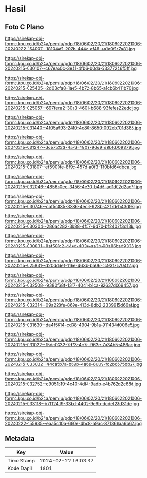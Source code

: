 # Hasil

## Foto C Plano

https://sirekap-obj-formc.kpu.go.id/b24a/pemilu/pdpr/18/06/02/20/21/1806022021006-20240222-154907--18104af1-202b-444c-af48-4a1c0f1c7a81.jpg

https://sirekap-obj-formc.kpu.go.id/b24a/pemilu/pdpr/18/06/02/20/21/1806022021006-20240215-030107--c67eaa0c-3e41-4fb6-b0da-53377246f5ff.jpg

https://sirekap-obj-formc.kpu.go.id/b24a/pemilu/pdpr/18/06/02/20/21/1806022021006-20240215-025405--2d03dfa8-1ae5-4b72-8b65-a1cb6b411b70.jpg

https://sirekap-obj-formc.kpu.go.id/b24a/pemilu/pdpr/18/06/02/20/21/1806022021006-20240215-025057--697feca2-30a3-4601-b688-93fefea22edc.jpg

https://sirekap-obj-formc.kpu.go.id/b24a/pemilu/pdpr/18/06/02/20/21/1806022021006-20240215-031440--4f05a993-2410-4c80-8650-092eb701d383.jpg

https://sirekap-obj-formc.kpu.go.id/b24a/pemilu/pdpr/18/06/02/20/21/1806022021006-20240215-031247--dc57a323-4a7d-4508-9de9-d8bfd709379f.jpg

https://sirekap-obj-formc.kpu.go.id/b24a/pemilu/pdpr/18/06/02/20/21/1806022021006-20240215-031807--ef5900fe-8f9c-457d-a0f3-130bfd64dbca.jpg

https://sirekap-obj-formc.kpu.go.id/b24a/pemilu/pdpr/18/06/02/20/21/1806022021006-20240215-032046--4856b0ec-3456-4e20-b4d6-ad1d02d2ac7f.jpg

https://sirekap-obj-formc.kpu.go.id/b24a/pemilu/pdpr/18/06/02/20/21/1806022021006-20240215-030746--caf5c035-3386-4ec6-928b-42f7deb43d97.jpg

https://sirekap-obj-formc.kpu.go.id/b24a/pemilu/pdpr/18/06/02/20/21/1806022021006-20240215-030304--286a4282-3b88-4f57-9d70-bf2408f3d13b.jpg

https://sirekap-obj-formc.kpu.go.id/b24a/pemilu/pdpr/18/06/02/20/21/1806022021006-20240215-030831--8af581c2-44ed-403e-aa3b-90a86bad9336.jpg

https://sirekap-obj-formc.kpu.go.id/b24a/pemilu/pdpr/18/06/02/20/21/1806022021006-20240215-025831--d20dd6ef-116e-463b-ba06-cc93f75704f2.jpg

https://sirekap-obj-formc.kpu.go.id/b24a/pemilu/pdpr/18/06/02/20/21/1806022021006-20240215-032508--9380f68f-1317-4041-b1ca-92637d069457.jpg

https://sirekap-obj-formc.kpu.go.id/b24a/pemilu/pdpr/18/06/02/20/21/1806022021006-20240215-032314--09a228fe-869e-413d-8db2-2339915d66af.jpg

https://sirekap-obj-formc.kpu.go.id/b24a/pemilu/pdpr/18/06/02/20/21/1806022021006-20240215-031630--da4f5614-cd38-4904-9b1a-911434d006e5.jpg

https://sirekap-obj-formc.kpu.go.id/b24a/pemilu/pdpr/18/06/02/20/21/1806022021006-20240215-031022--f5dc0332-7d73-4c7c-963e-7a34b5c486ac.jpg

https://sirekap-obj-formc.kpu.go.id/b24a/pemilu/pdpr/18/06/02/20/21/1806022021006-20240215-033032--44ca5b7a-b69b-4a6e-8009-fc2b6675db27.jpg

https://sirekap-obj-formc.kpu.go.id/b24a/pemilu/pdpr/18/06/02/20/21/1806022021006-20240215-032752--c9051b19-4c40-4df4-9adb-e4b762d2c68d.jpg

https://sirekap-obj-formc.kpu.go.id/b24a/pemilu/pdpr/18/06/02/20/21/1806022021006-20240215-033118--b7f124d9-33bd-4402-9e9b-dcdef28d31de.jpg

https://sirekap-obj-formc.kpu.go.id/b24a/pemilu/pdpr/18/06/02/20/21/1806022021006-20240222-155935--eaa5cd0a-690e-4bc8-a9ac-871366aa6b62.jpg


## Metadata

| Key        | Value               |
| ---------- | ------------------- |
| Time Stamp | 2024-02-22 16:03:37 |
| Kode Dapil | 1801                |



